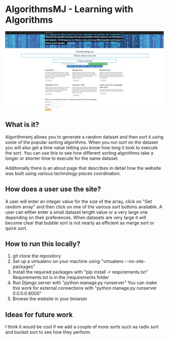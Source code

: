 # AlgorithmsMJ - Learning with Algorithms

![AlgoMJ screenshot](algomj-screenshot.png "Screenshot of AlgorithmsMJ homepage")

## What is it?
Algorithmsmj allows you to generate a random dataset and then sort it using some of the popular sorting algorithms. When you run sort on the dataset you will also get a time value letting you know how long it took to execute the sort. You can use this to see how different sorting algorithms take a longer or shorter time to execute for the same dataset.  

Additionally there is an about page that describes in detail how the website was built using various technology pieces coordination.  

## How does a user use the site?
A user will enter an integer value for the size of the array, click on "Get random array" and then click on one of the various sort buttons available. A user can either enter a small dataset length value or a very large one depending on their preferences. When datasets are very large it will become clear that bubble sort is not nearly as efficient as merge sort or quick sort. 

## How to run this locally?
1. git clone the repository
2. Set up a virtualenv on your machine using "virtualenv <name for virtualenv folder> --no-site-packages"
3. Install the required packages with "pip install -r requirements.txt" Requirements.txt is in the /requirements folder
4. Run Django server with "python manage.py runserver" You can make this work for external connections with "python manage.py runserver 0.0.0.0:8000"
5. Browse the website in your browser
  
## Ideas for future work
I think it would be cool if we add a couple of more sorts such as radix sort and bucket sort to see how they perform.


